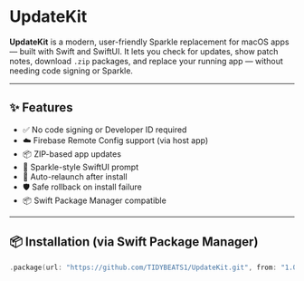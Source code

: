 # UpdateKit

**UpdateKit** is a modern, user-friendly Sparkle replacement for macOS apps — built with Swift and SwiftUI. It lets you check for updates, show patch notes, download `.zip` packages, and replace your running app — without needing code signing or Sparkle.

---

## ✨ Features

- ✅ No code signing or Developer ID required
- ☁️ Firebase Remote Config support (via host app)
- 📦 ZIP-based app updates
- 🔔 Sparkle-style SwiftUI prompt
- 🔁 Auto-relaunch after install
- 🛡 Safe rollback on install failure
- 📦 Swift Package Manager compatible

---

## 📦 Installation (via Swift Package Manager)

```swift
.package(url: "https://github.com/TIDYBEATS1/UpdateKit.git", from: "1.0.0")
